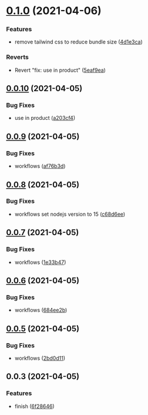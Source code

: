# [0.1.0](https://github.com/undermoonn/autocomplete/compare/v0.0.10...v0.1.0) (2021-04-06)

### Features

- remove tailwind css to reduce bundle size ([4d1e3ca](https://github.com/undermoonn/autocomplete/commit/4d1e3ca23754895c1e49b9a631f647c6ca48498a))

### Reverts

- Revert "fix: use in product" ([5eaf9ea](https://github.com/undermoonn/autocomplete/commit/5eaf9eaec3a3c0c57a67c527d6801f0e6ae24bb9))

## [0.0.10](https://github.com/undermoonn/autocomplete/compare/v0.0.9...v0.0.10) (2021-04-05)

### Bug Fixes

- use in product ([a203cf4](https://github.com/undermoonn/autocomplete/commit/a203cf4434753e2da3c1d201a1e122023c770bf2))

## [0.0.9](https://github.com/undermoonn/autocomplete/compare/v0.0.8...v0.0.9) (2021-04-05)

### Bug Fixes

- workflows ([af76b3d](https://github.com/undermoonn/autocomplete/commit/af76b3dbb1eed49552e2c6b856b092c00bdad749))

## [0.0.8](https://github.com/undermoonn/autocomplete/compare/v0.0.7...v0.0.8) (2021-04-05)

### Bug Fixes

- workflows set nodejs version to 15 ([c68d6ee](https://github.com/undermoonn/autocomplete/commit/c68d6ee065b537e77fe65a96914db30e26088ac0))

## [0.0.7](https://github.com/undermoonn/autocomplete/compare/v0.0.6...v0.0.7) (2021-04-05)

### Bug Fixes

- workflows ([1e33b47](https://github.com/undermoonn/autocomplete/commit/1e33b47db61a9d50bfc438828440b54a3ec8eac4))

## [0.0.6](https://github.com/undermoonn/autocomplete/compare/v0.0.5...v0.0.6) (2021-04-05)

### Bug Fixes

- workflows ([684ee2b](https://github.com/undermoonn/autocomplete/commit/684ee2bb81113b6dabcf75eab47f2e77f939468e))

## [0.0.5](https://github.com/undermoonn/autocomplete/compare/v0.0.4...v0.0.5) (2021-04-05)

### Bug Fixes

- workflows ([2bd0d11](https://github.com/undermoonn/autocomplete/commit/2bd0d1152393e1d577e5883efb75a758313f5ed0))

## 0.0.3 (2021-04-05)

### Features

- finish ([6f28646](https://github.com/undermoonn/autocomplete/commit/6f2864673100df9fc2ec8dc33397440cf6ea3d2f))

